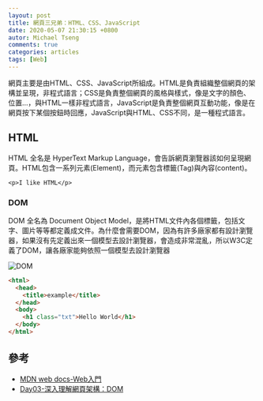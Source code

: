 ```yaml
---
layout: post
title: 網頁三兄弟：HTML、CSS、JavaScript
date: 2020-05-07 21:30:15 +0800
autor: Michael Tseng
comments: true
categories: articles
tags: [Web]
---
```


網頁主要是由HTML、CSS、JavaScript所組成。HTML是負責組織整個網頁的架構並呈現，非程式語言；CSS是負責整個網頁的風格與樣式，像是文字的顏色、位置...，與HTML一樣非程式語言，JavaScript是負責整個網頁互動功能，像是在網頁按下某個按鈕時回應，JavaScript與HTML、CSS不同，是一種程式語言。

## HTML
HTML 全名是 HyperText Markup Language，會告訴網頁瀏覽器該如何呈現網頁。HTML包含一系列元素(Element)，而元素包含標籤(Tag)與內容(content)。

`<p>I like HTML</p>`

### DOM
DOM 全名為 Document Object Model，是將HTML文件內各個標籤，包括文字、圖片等等都定義成文件。為什麼會需要DOM，因為有許多廠家都有設計瀏覽器，如果沒有先定義出來一個模型去設計瀏覽器，會造成非常混亂，所以W3C定義了DOM，讓各廠家能夠依照一個模型去設計瀏覽器

![DOM](https://upload.wikimedia.org/wikipedia/commons/thumb/5/5a/DOM-model.svg/1200px-DOM-model.svg.png)

```html
<html>
  <head>
    <title>example</title>
  </head>
  <body>
    <h1 class="txt">Hello World</h1>
  </body>
</html>
```

## 參考
* [MDN web docs-Web入門](https://developer.mozilla.org/zh-TW/docs/Learn/Getting_started_with_the_web)
* [Day03-深入理解網頁架構：DOM](https://ithelp.ithome.com.tw/articles/10202689)